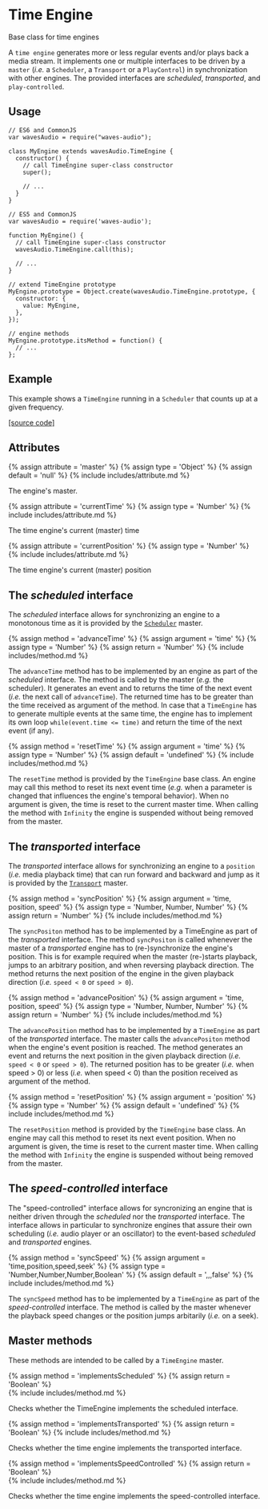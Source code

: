 ---
---

# Time Engine

Base class for time engines

A `time engine` generates more or less regular events and/or plays back a media stream.
It implements one or multiple interfaces to be driven by a `master` (*i.e.* a `Scheduler`, a `Transport` or a `PlayControl`) in synchronization with other engines.
The provided interfaces are *scheduled*, *transported*, and `play-controlled`.

## Usage

~~~
// ES6 and CommonJS
var wavesAudio = require("waves-audio");

class MyEngine extends wavesAudio.TimeEngine {
  constructor() {
    // call TimeEngine super-class constructor
    super();

    // ...
  }
}
~~~

~~~
// ES5 and CommonJS
var wavesAudio = require('waves-audio');

function MyEngine() {
  // call TimeEngine super-class constructor
  wavesAudio.TimeEngine.call(this);

  // ...
}

// extend TimeEngine prototype
MyEngine.prototype = Object.create(wavesAudio.TimeEngine.prototype, {
  constructor: {
    value: MyEngine,
  },
});

// engine methods
MyEngine.prototype.itsMethod = function() {
  // ...
};
~~~

## Example

This example shows a `TimeEngine` running in a `Scheduler` that counts up at a given frequency.

<div id='time-engine-container'></div>
<script src="https://rawgit.com/wavesjs/audio/master/examples/time-engine.js"></script>
<a href="https://rawgit.com/wavesjs/audio/master/examples/time-engine.js" target="_blank">[source code]</a>

## Attributes

{% assign attribute = 'master' %}
{% assign type = 'Object' %}
{% assign default = 'null' %}
{% include includes/attribute.md %}

The engine's master.

{% assign attribute = 'currentTime' %}
{% assign type = 'Number' %}
{% include includes/attribute.md %}

The time engine's current (master) time

{% assign attribute = 'currentPosition' %}
{% assign type = 'Number' %}
{% include includes/attribute.md %}

The time engine's current (master) position

## The *scheduled* interface

The *scheduled* interface allows for synchronizing an engine to a monotonous time as it is provided by the [`Scheduler`](http://wavesjs.github.io/audio/#audio-transport) master.

{% assign method = 'advanceTime' %}
{% assign argument = 'time' %}
{% assign type = 'Number' %}
{% assign return = 'Number' %}
{% include includes/method.md %}

The `advanceTime` method has to be implemented by an engine as part of the *scheduled* interface.
The method is called by the master (*e.g.* the scheduler).
It generates an event and to returns the time of the next event (*i.e.* the next call of `advanceTime`).
The returned time has to be greater than the time received as argument of the method.
In case that a `TimeEngine` has to generate multiple events at the same time, the engine has to implement its own loop `while(event.time <= time)` and return the time of the next event (if any).

{% assign method = 'resetTime' %}
{% assign argument = 'time' %}
{% assign type = 'Number' %}
{% assign default = 'undefined' %}
{% include includes/method.md %}

The `resetTime` method is provided by the `TimeEngine` base class.
An engine may call this method to reset its next event time (*e.g.* when a parameter is changed that influences the engine's temporal behavior).
When no argument is given, the time is reset to the current master time. 
When calling the method with `Infinity` the engine is suspended without being removed from the master.

## The *transported* interface

The *transported* interface allows for synchronizing an engine to a `position` (*i.e.* media playback time) that can run forward and backward and jump as it is provided by the [`Transport`](http://wavesjs.github.io/audio/#audio-transport) master.

{% assign method = 'syncPosition' %}
{% assign argument = 'time, position, speed' %} 
{% assign type = 'Number, Number, Number' %}
{% assign return = 'Number' %}
{% include includes/method.md %}

The `syncPositon` method has to be implemented by a TimeEngine as part of the *transported* interface.
The method `syncPositon` is called whenever the master of a *transported* engine has to (re-)synchronize the engine's position.
This is for example required when the master (re-)starts playback, jumps to an arbitrary position, and when reversing playback direction.
The method returns the next position of the engine in the given playback direction (*i.e.* `speed < 0` or `speed > 0`).

{% assign method = 'advancePosition' %}
{% assign argument = 'time, position, speed' %} 
{% assign type = 'Number, Number, Number' %}
{% assign return = 'Number' %}
{% include includes/method.md %}

The `advancePosition` method has to be implemented by a `TimeEngine` as part of the *transported* interface.
The master calls the `advancePositon` method when the engine's event position is reached.
The method generates an event and returns the next position in the given playback direction (*i.e.* `speed < 0` or `speed > 0`).
The returned position has to be greater (*i.e.* when speed > 0) or less (*i.e.* when speed < 0) than the position received as argument of the method.

{% assign method = 'resetPosition' %}
{% assign argument = 'position' %}
{% assign type = 'Number' %}
{% assign default = 'undefined' %}
{% include includes/method.md %}

The `resetPosition` method is provided by the `TimeEngine` base class.
An engine may call this method to reset its next event position.
When no argument is given, the time is reset to the current master time. 
When calling the method with `Infinity` the engine is suspended without being removed from the master.

## The *speed-controlled* interface

The "speed-controlled" interface allows for syncronizing an engine that is neither driven through the *scheduled* nor the *transported* interface.
The interface allows in particular to synchronize engines that assure their own scheduling (*i.e.* audio player or an oscillator) to the event-based *scheduled* and *transported* engines.

{% assign method = 'syncSpeed' %}
{% assign argument = 'time,position,speed,seek' %} 
{% assign type = 'Number,Number,Number,Boolean' %}
{% assign default = ',,,false' %}
{% include includes/method.md %}

The `syncSpeed` method has to be implemented by a `TimeEngine` as part of the *speed-controlled* interface.
The method is called by the master whenever the playback speed changes or the position jumps arbitarily (*i.e.* on a seek).

## Master methods

These methods are intended to be called by a `TimeEngine` master.

{% assign method = 'implementsScheduled' %}
{% assign return = 'Boolean' %}   
{% include includes/method.md %}

Checks whether the TimeEngine implements the scheduled interface.

{% assign method = 'implementsTransported' %}
{% assign return = 'Boolean' %}
{% include includes/method.md %}

Checks whether the time engine implements the transported interface.

{% assign method = 'implementsSpeedControlled' %}
{% assign return = 'Boolean' %}   
{% include includes/method.md %}

Checks whether the time engine implements the speed-controlled interface.
